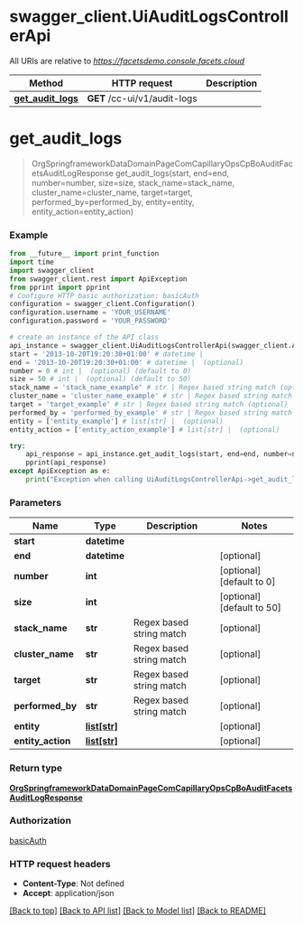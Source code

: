 # swagger_client.UiAuditLogsControllerApi

All URIs are relative to *https://facetsdemo.console.facets.cloud*

Method | HTTP request | Description
------------- | ------------- | -------------
[**get_audit_logs**](UiAuditLogsControllerApi.md#get_audit_logs) | **GET** /cc-ui/v1/audit-logs | 

# **get_audit_logs**
> OrgSpringframeworkDataDomainPageComCapillaryOpsCpBoAuditFacetsAuditLogResponse get_audit_logs(start, end=end, number=number, size=size, stack_name=stack_name, cluster_name=cluster_name, target=target, performed_by=performed_by, entity=entity, entity_action=entity_action)



### Example
```python
from __future__ import print_function
import time
import swagger_client
from swagger_client.rest import ApiException
from pprint import pprint
# Configure HTTP basic authorization: basicAuth
configuration = swagger_client.Configuration()
configuration.username = 'YOUR_USERNAME'
configuration.password = 'YOUR_PASSWORD'

# create an instance of the API class
api_instance = swagger_client.UiAuditLogsControllerApi(swagger_client.ApiClient(configuration))
start = '2013-10-20T19:20:30+01:00' # datetime | 
end = '2013-10-20T19:20:30+01:00' # datetime |  (optional)
number = 0 # int |  (optional) (default to 0)
size = 50 # int |  (optional) (default to 50)
stack_name = 'stack_name_example' # str | Regex based string match (optional)
cluster_name = 'cluster_name_example' # str | Regex based string match (optional)
target = 'target_example' # str | Regex based string match (optional)
performed_by = 'performed_by_example' # str | Regex based string match (optional)
entity = ['entity_example'] # list[str] |  (optional)
entity_action = ['entity_action_example'] # list[str] |  (optional)

try:
    api_response = api_instance.get_audit_logs(start, end=end, number=number, size=size, stack_name=stack_name, cluster_name=cluster_name, target=target, performed_by=performed_by, entity=entity, entity_action=entity_action)
    pprint(api_response)
except ApiException as e:
    print("Exception when calling UiAuditLogsControllerApi->get_audit_logs: %s\n" % e)
```

### Parameters

Name | Type | Description  | Notes
------------- | ------------- | ------------- | -------------
 **start** | **datetime**|  | 
 **end** | **datetime**|  | [optional] 
 **number** | **int**|  | [optional] [default to 0]
 **size** | **int**|  | [optional] [default to 50]
 **stack_name** | **str**| Regex based string match | [optional] 
 **cluster_name** | **str**| Regex based string match | [optional] 
 **target** | **str**| Regex based string match | [optional] 
 **performed_by** | **str**| Regex based string match | [optional] 
 **entity** | [**list[str]**](str.md)|  | [optional] 
 **entity_action** | [**list[str]**](str.md)|  | [optional] 

### Return type

[**OrgSpringframeworkDataDomainPageComCapillaryOpsCpBoAuditFacetsAuditLogResponse**](OrgSpringframeworkDataDomainPageComCapillaryOpsCpBoAuditFacetsAuditLogResponse.md)

### Authorization

[basicAuth](../README.md#basicAuth)

### HTTP request headers

 - **Content-Type**: Not defined
 - **Accept**: application/json

[[Back to top]](#) [[Back to API list]](../README.md#documentation-for-api-endpoints) [[Back to Model list]](../README.md#documentation-for-models) [[Back to README]](../README.md)

